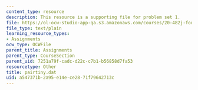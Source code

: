 ```yaml
---
content_type: resource
description: This resource is a supporting file for problem set 1.
file: https://ol-ocw-studio-app-qa.s3.amazonaws.com/courses/20-482j-foundations-of-algorithms-and-computational-techniques-in-systems-biology-spring-2006/a547371b2a95e14ece2871f79642713c_pairtiny.dat
file_type: text/plain
learning_resource_types:
- Assignments
ocw_type: OCWFile
parent_title: Assignments
parent_type: CourseSection
parent_uid: 7251a79f-cadc-d22c-c7b1-b56858d7fa53
resourcetype: Other
title: pairtiny.dat
uid: a547371b-2a95-e14e-ce28-71f79642713c
---
```

